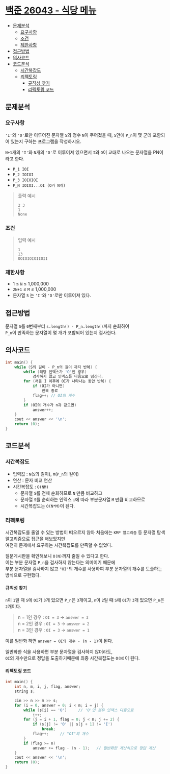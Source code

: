 # [백준 26043 - 식당 메뉴](https://www.acmicpc.net/problem/26043)

- [문제분석](#문제분석)
    * [요구사항](#요구사항)
    * [조건](#조건)
    * [제한사항](#제한사항)
- [접근방법](#접근방법)
- [의사코드](#의사코드)
- [코드분석](#코드분석)
    * [시간복잡도](#시간복잡도)
    * [리펙토링](#리펙토링)
      * [규칙성 찾기](#규칙성-찾기)
      * [리펙토링 코드](#리펙토링-코드)


## 문제분석

### 요구사항

`'I'`와 `'O'`로만 이루어진 문자열 `S`와 정수 `N`이 주어졌을 때,
`S`안에 `P_n`이 몇 군데 포함되어 있는지 구하는 프로그램을 작성하시오.


`N+1`개의 `'I'`와 `N`개의 `'O'`로 이루어져 있으면서
`I`와 `O`이 교대로 나오는 문자열을 PN이라고 한다.
* `P_1 IOI`
* `P_2 IOIOI`
* `P_3 IOIOIOI`
* `P_N IOIOI...OI (O가 N개)`



> 출력 예시
> ```shell
> 2 3
> 1
> None
> ```

### 조건

> 입력 예시
> ```shell
> 1
> 13
> OOIOIOIOIIOII
> ```

### 제한사항

* 1 ≤ `N` ≤ 1,000,000
* `2N+1` ≤ `M` ≤ 1,000,000
* 문자열 `S` 는 `'I'`와 `'O'`로만 이루어져 있다.

## 접근방법

문자열 `S`를 `0`번째부터 `s.length() - P_n.length()`까지 순회하여  
`P_n`이 만족하는 문자열이 몇 개가 포함되어 있는지 검사한다.

## 의사코드
```C++
int main() {
	while (S의 길이 - P_n의 길이 까지 반복) {
		while (해당 인덱스가 'O'인 경우)
			검사하지 않고 인덱스를 다음으로 넘긴다;
		for (처음 I 이후에 OI가 나타나는 동안 반복) {
			if (OI가 아니면)
				반복 종료
			flag++; // OI의 개수
		}
		if (OI의 개수가 n과 같으면)
			answer++;
	}
	cout << answer << '\n';
	return (0);
}
```

## 코드분석

### 시간복잡도

* 입력값 : `N`(`S`의 길이), `M`(`P_n`의 길이)
* 연산 : 문자 비교 연산
* 시간복잡도 : `O(NM)`
  * 문자열 `S`를 전체 순회하므로 `N` 만큼 비교하고
  * 문자열 `S`를 순회하는 인덱스 `i`에 따라 부분문자열 `M` 만큼 비교하므로
  * 시간복잡도는 `O(N*M)`이 된다.

### 리펙토링

시간복잡도를 줄일 수 있는 방법이 떠오르지 않아 처음에는 `KMP 알고리즘` 등 문자열 탐색 알고리즘으로 접근을 해보았지만  
여전히 문제에서 요구하는 시간복잡도를 만족할 수 없었다.

질문게시판을 확인해보니 `O(N)`까지 줄일 수 있다고 한다.  
이는 부분 문자열 `P_n`을 검사하지 않는다는 의미이기 때문에  
부분 문자열을 검사하지 않고 `"OI"`의 개수를 사용하여
부분 문자열의 개수를 도출하는 방식으로 구현했다.

#### 규칙성 찾기

`n`이 `1`일 때 `S`에 `OI`가 `3`개 있으면 `P_n`은 `3`개이고,
`n`이 `2`일 때 `S`에 `OI`가 `3`개 있으면 `P_n`은 `2`개이다.
> n = 1인 경우 : `OI = 3` → `answer = 3`  
> n = 2인 경우 : `OI = 3` → `answer = 2`  
> n = 3인 경우 : `OI = 3` → `answer = 1`  

이를 일반화 하면 `answer = OI의 개수 - (n - 1)`이 된다.

일반화한 식을 사용하면 부분 문자열을 검사하지 않더라도,  
`OI`의 개수만으로 정답을 도출하기때문에 최종 시간복잡도는 `O(N)`이 된다.

#### 리펙토링 코드

```c
int main() {
	int n, m, i, j, flag, answer;
	string s;

	cin >> n >> m >> s;
	for (i = 0, answer = 0; i < m; i = j) {
		while (s[i] == 'O')     // 'O'인 경우 인덱스 다음으로
			i++;
		for (j = i + 1, flag = 0; j < m; j += 2) {
			if (s[j] != 'O' || s[j + 1] != 'I')
				break;
			flag++;     // "OI"의 개수
		}
		if (flag >= n)
			answer += flag - (n - 1);   // 일반화한 계산식으로 정답 계산
	}
	cout << answer << '\n';
	return (0);
}
```
